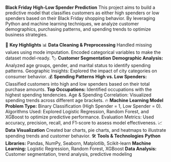 **Black Friday High-Low Spender Prediction**
This project aims to build a predictive model that classifies customers as either high spenders or low spenders based on their Black Friday shopping behavior. By leveraging Python and machine learning techniques, we analyze customer demographics, purchasing patterns, and spending trends to optimize business strategies.

🔑 **Key Highlights**
📊 **Data Cleaning & Preprocessing**
Handled missing values using mode imputation.
Encoded categorical variables to make the dataset model-ready.
🏷️ **Customer Segmentation**
**Demographic Analysis:** Analyzed age groups, gender, and marital status to identify spending patterns.
Geographic Insights: Explored the impact of city categories on consumer behavior.
💰 **Spending Patterns**
**High vs. Low Spenders:** Classified customers into high and low spenders based on their total purchase amounts.
**Top Occupations:** Identified occupations with the highest spending tendencies.
Age & Spending Correlation: Visualized spending trends across different age brackets.
🔥 **Machine Learning Model**
**Problem Type:** Binary Classification (High Spender = 1, Low Spender = 0).
Algorithms Used: Explored Logistic Regression, Random Forest, and XGBoost to optimize predictive performance.
Evaluation Metrics: Used accuracy, precision, recall, and F1-score to assess model effectiveness.
📈 **Data Visualization**
Created bar charts, pie charts, and heatmaps to illustrate spending trends and customer behavior.
🛠️ **Tools & Technologies**
**Python Libraries:** Pandas, NumPy, Seaborn, Matplotlib, Scikit-learn
**Machine Learning:** Logistic Regression, Random Forest, XGBoost
**Data Analysis:** Customer segmentation, trend analysis, predictive modeling
